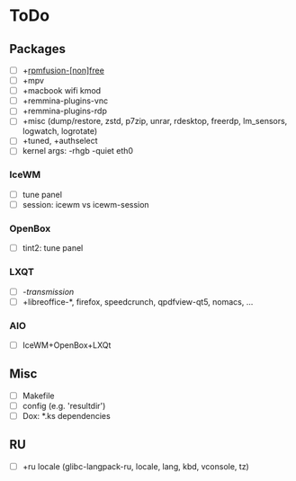 # ToDo

## Packages
- [ ] +[rpmfusion-[non]free](https://github.com/rpmfusion-infra/rpmfusion-kickstarts)
- [ ] +mpv
- [ ] +macbook wifi kmod
- [ ] +remmina-plugins-vnc
- [ ] +remmina-plugins-rdp
- [ ] +misc (dump/restore, zstd, p7zip, unrar, rdesktop, freerdp, lm_sensors, logwatch, logrotate)
- [ ] +tuned, +authselect
- [ ] kernel args: -rhgb -quiet eth0

### IceWM
- [ ] tune panel
- [ ] session: icewm vs icewm-session

### OpenBox
- [ ] tint2: tune panel

### LXQT
- [ ] -*transmission*
- [ ] +libreoffice-*, firefox, speedcrunch, qpdfview-qt5, nomacs, ...

### AIO
- [ ] IceWM+OpenBox+LXQt

## Misc
- [ ] Makefile
- [ ] config (e.g. 'resultdir')
- [ ] Dox: *.ks dependencies

## RU
- [ ] +ru locale (glibc-langpack-ru, locale, lang, kbd, vconsole, tz)

